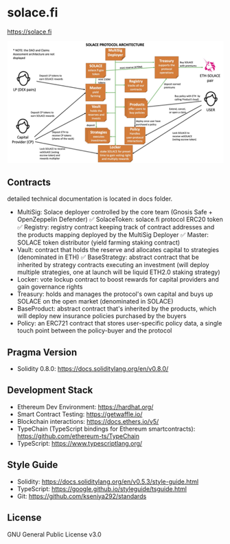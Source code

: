 # solace.fi
https://solace.fi

![architecture](tech-arch.jpg)

## Contracts
detailed technical documentation is located in docs folder.
* MultiSig: Solace deployer controlled by the core team (Gnosis Safe + OpenZeppelin Defender)
:white_check_mark: SolaceToken: solace.fi protocol ERC20 token
:white_check_mark: Registry: registry contract keeping track of contract addresses and the products mapping deployed by the MultiSig Deployer
:white_check_mark: Master: SOLACE token distributor (yield farming staking contract)
* Vault: contract that holds the reserve and allocates capital to strategies (denominated in ETH)
:white_check_mark: BaseStrategy: abstract contract that be inherited by strategy contracts executing an investment (will deploy multiple strategies, one at launch will be liquid ETH2.0 staking strategy)
* Locker: vote lockup contract to boost rewards for capital providers and gain governance rights
* Treasury: holds and manages the protocol's own capital and buys up SOLACE on the open market (denominated in SOLACE)
* BaseProduct: abstract contract that's inherited by the products, which will deploy new insurance policies purchased by the buyers
* Policy: an ERC721 contract that stores user-specific policy data, a single touch point between the policy-buyer and the protocol

## Pragma Version
* Solidity 0.8.0: https://docs.soliditylang.org/en/v0.8.0/

## Development Stack
* Ethereum Dev Environment: https://hardhat.org/
* Smart Contract Testing: https://getwaffle.io/
* Blockchain interactions: https://docs.ethers.io/v5/
* TypeChain (TypeScript bindings for Ethereum smartcontracts): https://github.com/ethereum-ts/TypeChain
* TypeScript: https://www.typescriptlang.org/

## Style Guide
* Solidity: https://docs.soliditylang.org/en/v0.5.3/style-guide.html
* TypeScript: https://google.github.io/styleguide/tsguide.html
* Git: https://github.com/kseniya292/standards

## License
GNU General Public License v3.0
